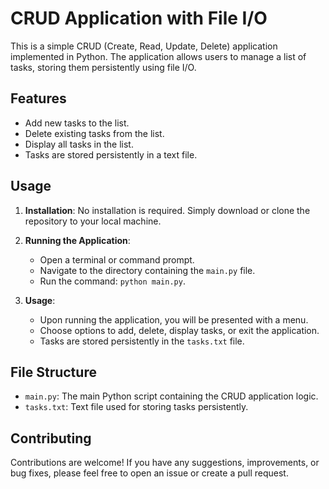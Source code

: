 # CRUD Application with File I/O

This is a simple CRUD (Create, Read, Update, Delete) application implemented in Python. The application allows users to manage a list of tasks, storing them persistently using file I/O.

## Features

- Add new tasks to the list.
- Delete existing tasks from the list.
- Display all tasks in the list.
- Tasks are stored persistently in a text file.

## Usage

1. **Installation**: No installation is required. Simply download or clone the repository to your local machine.

2. **Running the Application**:
   - Open a terminal or command prompt.
   - Navigate to the directory containing the `main.py` file.
   - Run the command: `python main.py`.

3. **Usage**:
   - Upon running the application, you will be presented with a menu.
   - Choose options to add, delete, display tasks, or exit the application.
   - Tasks are stored persistently in the `tasks.txt` file.

## File Structure

- `main.py`: The main Python script containing the CRUD application logic.
- `tasks.txt`: Text file used for storing tasks persistently.

## Contributing

Contributions are welcome! If you have any suggestions, improvements, or bug fixes, please feel free to open an issue or create a pull request.

